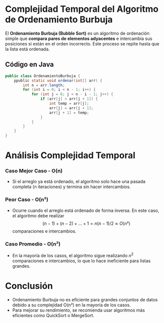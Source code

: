 # Complejidad Temporal del Algoritmo de Ordenamiento Burbuja

 El **Ordenamiento Burbuja (Bubble Sort)** es un algoritmo de ordenación simple que **compara pares de elementos adyacentes** e intercambia sus posiciones si están en el orden incorrecto. Este proceso se repite hasta que la lista está ordenada.

## Código en Java  
```java
public class OrdenamientoBurbuja {
    ppublic static void ordenar(int[] arr) {
        int n = arr.length;
        for (int i = 0; i < n - 1; i++) {
            for (int j = 0; j < n - i - 1; j++) {
                if (arr[j] > arr[j + 1]) {
                    int temp = arr[j];
                    arr[j] = arr[j + 1];
                    arr[j + 1] = temp;
                }
            }
        }
    }
}
```

# Análisis Complejidad Temporal

### Caso Mejor Caso  - O(n)

* Si el arreglo ya está ordenado, el algoritmo solo hace una pasada completa (n iteraciones) y termina sin hacer intercambios.

### Peor Caso  - O(n²)

* Ocurre cuando el arreglo está ordenado de forma inversa. En este caso, el algoritmo debe realizar $$(n-1) + (n-2) + ... + 1 = n(n-1)/2 ≈ O(n²)$$ comparaciones e intercambios.

### Caso Promedio  - O(n²)

* En la mayoría de los casos, el algoritmo sigue realizando $n^2$ comparaciones e intercambios, lo que lo hace ineficiente para listas grandes.


# Conclusión

* Ordenamiento Burbuja no es eficiente para grandes conjuntos de datos debido a su complejidad O(n²) en la mayoría de los casos.
* Para mejorar su rendimiento, se recomienda usar algoritmos más eficientes como QuickSort o MergeSort.